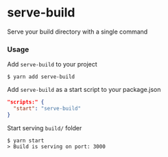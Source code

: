 # serve-build

Serve your build directory with a single command

### Usage

Add `serve-build` to your project

```
$ yarn add serve-build
```

Add `serve-build` as a start script to your package.json

```json
"scripts:" {
  "start": "serve-build"
}
```

Start serving `build/` folder

```
$ yarn start
> Build is serving on port: 3000
```

